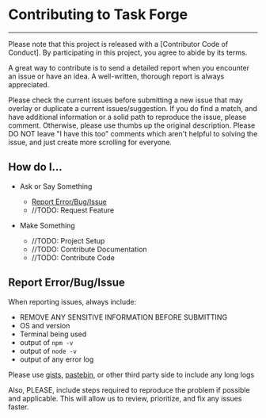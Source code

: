 # Contributing to Task Forge

---

Please note that this project is released with a [Contributor Code of Conduct]. By participating in this project, you agree to abide by its terms.

A great way to contribute is to send a detailed report when you encounter an issue or have an idea. A well-written, thorough report is always appreciated.

Please check the current issues before submitting a new issue that may overlay or duplicate a current issues/suggestion. If you do find a match, and have additional information or a solid path to reproduce the issue, please comment. Otherwise, please use thumbs up the original description. Please DO NOT leave "I have this too" comments which aren't helpful to solving the issue, and just create more scrolling for everyone.

## How do I...

- Ask or Say Something

  - [Report Error/Bug/Issue](#request-support)
  - //TODO: Request Feature

- Make Something
  - //TODO: Project Setup
  - //TODO: Contribute Documentation
  - //TODO: Contribute Code

## Report Error/Bug/Issue

When reporting issues, always include:

- REMOVE ANY SENSITIVE INFORMATION BEFORE SUBMITTING
- OS and version
- Terminal being used
- output of `npm -v`
- output of `node -v`
- output of any error log

Please use [gists](hittps://gist.github.com), [pastebin](pastebin.com), or other third party side to include any long logs

Also, PLEASE, include steps required to reproduce the problem if possible and applicable. This will allow us to review, prioritize, and fix any issues faster.
